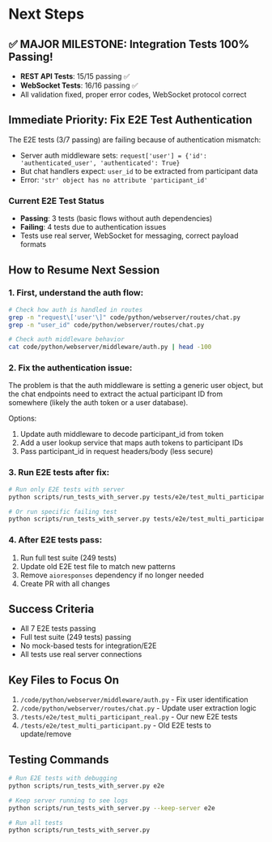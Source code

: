 # Next Steps

## ✅ MAJOR MILESTONE: Integration Tests 100% Passing!
- **REST API Tests**: 15/15 passing ✅
- **WebSocket Tests**: 16/16 passing ✅
- All validation fixed, proper error codes, WebSocket protocol correct

## Immediate Priority: Fix E2E Test Authentication

The E2E tests (3/7 passing) are failing because of authentication mismatch:
- Server auth middleware sets: `request['user'] = {'id': 'authenticated_user', 'authenticated': True}`
- But chat handlers expect: `user_id` to be extracted from participant data
- Error: `'str' object has no attribute 'participant_id'`

### Current E2E Test Status
- **Passing**: 3 tests (basic flows without auth dependencies)
- **Failing**: 4 tests due to authentication issues
- Tests use real server, WebSocket for messaging, correct payload formats

## How to Resume Next Session

### 1. First, understand the auth flow:
```bash
# Check how auth is handled in routes
grep -n "request\['user'\]" code/python/webserver/routes/chat.py
grep -n "user_id" code/python/webserver/routes/chat.py

# Check auth middleware behavior
cat code/python/webserver/middleware/auth.py | head -100
```

### 2. Fix the authentication issue:
The problem is that the auth middleware is setting a generic user object, but the chat endpoints need to extract the actual participant ID from somewhere (likely the auth token or a user database).

Options:
1. Update auth middleware to decode participant_id from token
2. Add a user lookup service that maps auth tokens to participant IDs
3. Pass participant_id in request headers/body (less secure)

### 3. Run E2E tests after fix:
```bash
# Run only E2E tests with server
python scripts/run_tests_with_server.py tests/e2e/test_multi_participant_real.py

# Or run specific failing test
python scripts/run_tests_with_server.py tests/e2e/test_multi_participant_real.py::TestSingleUserConversationFlow::test_create_send_receive_conversation_cycle -xvs
```

### 4. After E2E tests pass:
1. Run full test suite (249 tests)
2. Update old E2E test file to match new patterns
3. Remove `aioresponses` dependency if no longer needed
4. Create PR with all changes

## Success Criteria
- All 7 E2E tests passing
- Full test suite (249 tests) passing
- No mock-based tests for integration/E2E
- All tests use real server connections

## Key Files to Focus On
1. `/code/python/webserver/middleware/auth.py` - Fix user identification
2. `/code/python/webserver/routes/chat.py` - Update user extraction logic
3. `/tests/e2e/test_multi_participant_real.py` - Our new E2E tests
4. `/tests/e2e/test_multi_participant.py` - Old E2E tests to update/remove

## Testing Commands
```bash
# Run E2E tests with debugging
python scripts/run_tests_with_server.py e2e

# Keep server running to see logs
python scripts/run_tests_with_server.py --keep-server e2e

# Run all tests
python scripts/run_tests_with_server.py
```